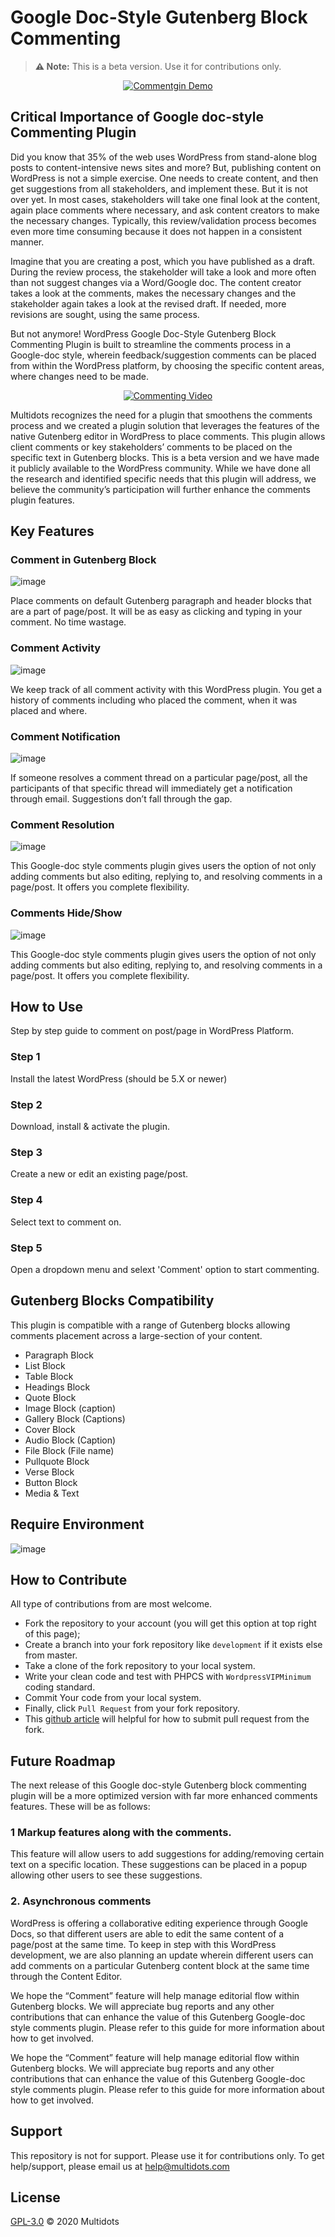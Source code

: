 # Google Doc-Style Gutenberg Block Commenting

> **⚠️ Note:** This is a beta version. Use it for contributions only.

<p align="center"><a href="https://www.multidots.com/gutenberg-commenting-demo/" target="_blank"><img src="https://www.multidots.com/gutenberg-commenting-demo/wp-content/uploads/sites/5/2020/08/01-main-banner.png" alt="Commentgin Demo"></a></p>

## Critical Importance of Google doc-style Commenting Plugin

Did you know that 35% of the web uses WordPress from stand-alone blog posts to content-intensive news sites and more? But, publishing content on WordPress is not a simple exercise. One needs to create content, and then get suggestions from all stakeholders, and implement these. But it is not over yet. In most cases, stakeholders will take one final look at the content, again place comments where necessary, and ask content creators to make the necessary changes. Typically, this review/validation process becomes even more time consuming because it does not happen in a consistent manner. 

Imagine that you are creating a post, which you have published as a draft. During the review process, the stakeholder will take a look and more often than not suggest changes via a Word/Google doc. The content creator takes a look at the comments, makes the necessary changes and the stakeholder again takes a look at the revised draft. If needed, more revisions are sought, using the same process.

But not anymore! WordPress Google Doc-Style Gutenberg Block Commenting Plugin is built to streamline the comments process in a Google-doc style, wherein feedback/suggestion comments can be placed from within the WordPress platform, by choosing the specific content areas, where changes need to be made.

<p align="center"><a href="https://www.multidots.com/gutenberg-commenting-demo/" target="_blank"><img src="https://user-images.githubusercontent.com/25176325/92399082-53419380-f147-11ea-806f-701ad073b9d9.png" alt="Commenting Video"></a></p>

Multidots recognizes the need for a plugin that smoothens the comments process and we created a plugin solution that leverages the features of the native Gutenberg editor in WordPress to place comments. This plugin allows client comments or key stakeholders’ comments to be placed on the specific text in Gutenberg blocks. This is a beta version and we have made it publicly available to the WordPress community. While we have done all the research and identified specific needs that this plugin will address, we believe the community’s participation will further enhance the comments plugin features.

## Key Features

### Comment in Gutenberg Block

![image](https://www.multidots.com/gutenberg-commenting-demo/wp-content/uploads/sites/5/2020/08/01-commenting-block.png)

Place comments on default Gutenberg paragraph and header blocks that are a part of page/post. It will be as easy as clicking and typing in your comment. No time wastage.

### Comment Activity

![image](https://www.multidots.com/gutenberg-commenting-demo/wp-content/uploads/sites/5/2020/08/02-comment-activity.png)

We keep track of all comment activity with this WordPress plugin. You get a history of comments including who placed the comment, when it was placed and where.

### Comment Notification

![image](https://www.multidots.com/gutenberg-commenting-demo/wp-content/uploads/sites/5/2020/08/03-Comment-notification.png)

If someone resolves a comment thread on a particular page/post, all the participants of that specific thread will immediately get a notification through email. Suggestions don’t fall through the gap.

### Comment Resolution

![image](http://multidots.com/gutenberg-commenting-demo/wp-content/uploads/sites/5/2020/08/04-Comment-resolution.png)

This Google-doc style comments plugin gives users the option of not only adding comments but also editing, replying to, and resolving comments in a page/post. It offers you complete flexibility.

### Comments Hide/Show

![image](https://www.multidots.com/gutenberg-commenting-demo/wp-content/uploads/sites/5/2020/08/05-Comments-hide-show.png)

This Google-doc style comments plugin gives users the option of not only adding comments but also editing, replying to, and resolving comments in a page/post. It offers you complete flexibility.

## How to Use

Step by step guide to comment on post/page in WordPress Platform.

### Step 1

Install the latest WordPress (should be 5.X or newer)

### Step 2

Download, install & activate the plugin.

### Step 3

Create a new or edit an existing page/post.

### Step 4

Select text to comment on.

### Step 5

Open a dropdown menu and selext 'Comment' option to start commenting.

## Gutenberg Blocks Compatibility

This plugin is compatible with a range of Gutenberg blocks allowing comments placement across a large-section of your content.

* Paragraph Block
* List Block
* Table Block
* Headings Block
* Quote Block
* Image Block (caption)
* Gallery Block (Captions)
* Cover Block
* Audio Block (Caption)
* File Block (File name)
* Pullquote Block
* Verse Block
* Button Block
* Media & Text

## Require Environment

![image](https://user-images.githubusercontent.com/25176325/92396511-bed53200-f142-11ea-8f95-9a99af928509.png)

## How to Contribute 

All type of contributions from are most welcome.

- Fork the repository to your account (you will get this option at top right of this page);
- Create a branch into your fork repository like `development` if it exists else from master.
- Take a clone of the fork repository to your local system.
- Write your clean code and test with PHPCS with `WordpressVIPMinimum` coding standard.
- Commit Your code from your local system. 
- Finally, click `Pull Request` from your fork repository.
- This [github article](https://help.github.com/en/articles/creating-a-pull-request-from-a-fork) will helpful for how to submit pull request from the fork.

## Future Roadmap

The next release of this Google doc-style Gutenberg block commenting plugin will be a more optimized version with far more enhanced comments features. These will be as follows:

### 1 Markup features along with the comments.

This feature will allow users to add suggestions for adding/removing certain text on a specific location. These suggestions can be placed in a popup allowing other users to see these suggestions.

### 2. Asynchronous comments

WordPress is offering a collaborative editing experience through Google Docs, so that different users are able to edit the same content of a page/post at the same time. To keep in step with this WordPress development, we are also planning an update wherein different users can add comments on a particular Gutenberg content block at the same time through the Content Editor.

We hope the “Comment” feature will help manage editorial flow within Gutenberg blocks. We will appreciate bug reports and any other contributions that can enhance the value of this Gutenberg Google-doc style comments plugin. Please refer to this guide for more information about how to get involved.

We hope the “Comment” feature will help manage editorial flow within Gutenberg blocks. We will appreciate bug reports and any other contributions that can enhance the value of this Gutenberg Google-doc style comments plugin. Please refer to this guide for more information about how to get involved.

## Support 
This repository is not for support. Please use it for contributions only. To get help/support, please email us at [help@multidots.com](mailto:help@multidots.com)

## License 

[GPL-3.0](LICENSE) © 2020 Multidots
